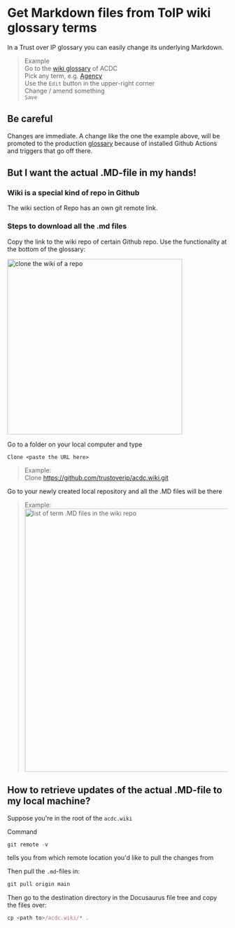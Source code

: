 # Get Markdown files from ToIP wiki glossary terms

In a Trust over IP glossary you can easily change its underlying Markdown.

> Example\
> Go to the [wiki glossary](https://github.com/trustoverip/acdc/wiki) of ACDC\
> Pick any term, e.g. [Agency](https://github.com/trustoverip/acdc/wiki/agency)\
> Use the `Edit` button in the upper-right corner\
> Change / amend something\
> `Save`

## Be careful

Changes are immediate. A change like the one the example above, will be promoted to the production [glossary](https://trustoverip.github.io/acdc/glossary) because of installed Github Actions and triggers that go off there.

## But I want the actual .MD-file in my hands!

### Wiki is a special kind of repo in Github

The wiki section of Repo has an own git remote link.

### Steps to download all the .md files

Copy the link to the wiki repo of certain Github repo. Use the functionality at the bottom of the glossary:

<img src="https://hackmd.io/_uploads/SJspA9MRq.png" width="400" alt="clone the wiki of a repo" />

Go to a folder on your local computer and type

`Clone <paste the URL here>`

> Example:\
> Clone https://github.com/trustoverip/acdc.wiki.git

Go to your newly created local repository and all the .MD files will be there

> Example:\
> <img src="https://hackmd.io/_uploads/H1SO-jMAq.png" width="600" alt="list of term .MD files in the wiki repo" />

## How to retrieve updates of the actual .MD-file to my local machine?

Suppose you're in the root of the `acdc.wiki`

Command

```jsx
git remote -v
```

tells you from which remote location you'd like to pull the changes from

Then pull the `.md`-files in:

```jsx
git pull origin main
```

Then go to the destination directory in the Docusaurus file tree and copy the files over:

```jsx
cp <path to>/acdc.wiki/* .
```
